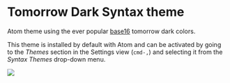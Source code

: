 # Tomorrow Dark Syntax theme

Atom theme using the ever popular [base16][base16] tomorrow dark colors.

This theme is installed by default with Atom and can be activated by going to
the _Themes_ section in the Settings view (`cmd-,`) and selecting it from the
_Syntax Themes_ drop-down menu.

![](https://f.cloud.github.com/assets/671378/2264966/e636b0c6-9e79-11e3-925a-a5225d6cd8b8.png)

[base16]: https://github.com/chriskempson/base16
